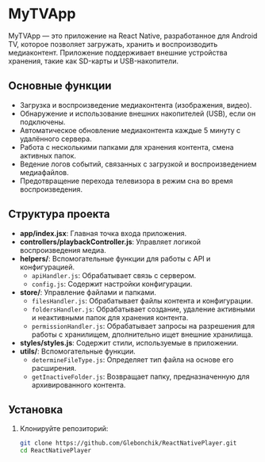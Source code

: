 # MyTVApp

MyTVApp — это приложение на React Native, разработанное для Android TV, которое позволяет загружать, хранить и воспроизводить медиаконтент. Приложение поддерживает внешние устройства хранения, такие как SD-карты и USB-накопители.

## Основные функции
- Загрузка и воспроизведение медиаконтента (изображения, видео).
- Обнаружение и использование внешних накопителей (USB), если он подключены.
- Автоматическое обновление медиаконтента каждые 5 минуту с удалённого сервера.
- Работа с несколькими папками для хранения контента, смена активных папок.
- Ведение логов событий, связанных с загрузкой и воспроизведением медиафайлов.
- Предотвращение перехода телевизора в режим сна во время воспроизведения.

## Структура проекта

- **app/index.jsx**: Главная точка входа приложения.
- **controllers/playbackController.js**: Управляет логикой воспроизведения медиа.
- **helpers/**: Вспомогательные функции для работы с API и конфигурацией.
  - `apiHandler.js`: Обрабатывает связь с сервером.
  - `config.js`: Содержит настройки конфигурации.
- **store/**: Управление файлами и папками.
  - `filesHandler.js`: Обрабатывает файлы контента и конфигурации.
  - `foldersHandler.js`: Обрабатывает создание, удаление активными и неактивными папок для хранения контента.
  - `permissionHandler.js`: Обрабатывает запросы на разрешения для работы с хранилищем, дполнительно ищет внешние хранилища.
- **styles/styles.js**: Содержит стили, используемые в приложении.
- **utils/**: Вспомогательные функции.
  - `determineFileType.js`: Определяет тип файла на основе его расширения.
  - `getInactiveFolder.js`: Возвращает папку, предназначенную для архивированного контента.

## Установка

1. Клонируйте репозиторий:
   ```bash
   git clone https://github.com/Glebonchik/ReactNativePlayer.git
   cd ReactNativePlayer
